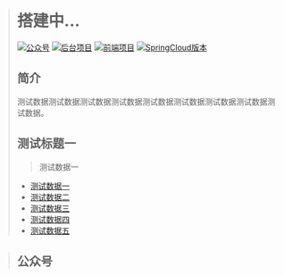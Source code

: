 > # 搭建中...
>
> [![公众号](https://camo.githubusercontent.com/270f294796b6faff72f6dcafc32f78aaa8e5989a/687474703a2f2f6d6163726f2d6f73732e6f73732d636e2d7368656e7a68656e2e616c6979756e63732e636f6d2f6d616c6c2f62616467652f2545352538352541432545342542432539372545352538462542372d6d6163726f7a68656e672d626c75652e737667)](https://github.com/macrozheng/mall-learning/blob/master/README.md#公众号) [![后台项目](https://camo.githubusercontent.com/cdc47d08f337d7118a6e9a07767944a2d90419dd/687474703a2f2f6d6163726f2d6f73732e6f73732d636e2d7368656e7a68656e2e616c6979756e63732e636f6d2f6d616c6c2f62616467652f2545352539302538452545352538462542302545392541312542392545372539422541452d6d616c6c2d626c75652e737667)](https://github.com/macrozheng/mall) [![前端项目](https://camo.githubusercontent.com/d23f48ca24c40f9b38644d593aa6674a36eac7ed/687474703a2f2f6d6163726f2d6f73732e6f73732d636e2d7368656e7a68656e2e616c6979756e63732e636f6d2f6d616c6c2f62616467652f2545352538392538442545372541422541462545392541312542392545372539422541452d6d616c6c2d2d61646d696e2d2d7765622d677265656e2e737667)](https://github.com/macrozheng/mall-admin-web) [![SpringCloud版本](https://camo.githubusercontent.com/50c36c4c9ac345aaca0c4a1db36dbca840a07c2c/687474703a2f2f6d6163726f2d6f73732e6f73732d636e2d7368656e7a68656e2e616c6979756e63732e636f6d2f6d616c6c2f62616467652f436c6f75642545372538392538382545362539432541432d6d616c6c2d2d737761726d2d627269676874677265656e2e737667)](https://github.com/macrozheng/mall-swarm)
>
> ## 简介
>
> 测试数据测试数据测试数据测试数据测试数据测试数据测试数据测试数据测试数据。
>
> ## 测试标题一
>
> > 测试数据一
>
> - [测试数据一](https://www.baidu.com)
> - [测试数据二](https://www.baidu.com)
> - [测试数据三](https://www.baidu.com)
> - [测试数据四](https://www.baidu.com)
> - [测试数据五](https://www.baidu.com)

>
> ## 公众号
>

>


